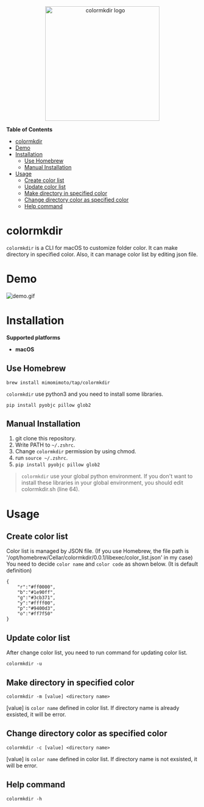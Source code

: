 <div align="center">
  <img width="300" alt="colormkdir logo" src="https://user-images.githubusercontent.com/99246880/224245097-6d4617a3-6987-43ad-81af-6b4696e7c9fc.png" />
</div>

**Table of Contents**
- [colormkdir](#colormkdir)
- [Demo](#demo)
- [Installation](#Installation)
    - [Use Homebrew](#use_homebrew)
    - [Manual Installation](#manual_installation)
- [Usage](#usage)
    - [Create color list](#Create_color_list)
    - [Update color list](#Update_color_list)
    - [Make directory in specified color](#Make_directory_in_specified_color)
    - [Change directory color as specified color](#Change_directory_color_as_specified_color)
    - [Help command](#Help_command)

# colormkdir
`colormkdir` is a CLI for macOS to customize folder color. 
It can make directory in specified color. Also, it can manage color list by editing json file.

# Demo
![demo.gif](https://user-images.githubusercontent.com/99246880/224244901-8ff520df-f383-4c35-a185-dba17773eabd.gif)

# Installation
**Supported platforms**

* **macOS**

## Use Homebrew

```
brew install mimomimoto/tap/colormkdir
```
`colormkdir` use python3 and you need to install some libraries.

```
pip install pyobjc pillow glob2
```
## Manual Installation
1. git clone this repository.
2. Write PATH to `~/.zshrc`.
3. Change `colormkdir` permission by using chmod.
4. run `source ~/.zshrc`.
5. `pip install pyobjc pillow glob2 `

> `colormkdir` use your global python environment. If you don't want to install these libraries in your global environment, you should edit colormkdir.sh (line 64).

# Usage
## Create color list
Color list is managed by JSON file. (If you use Homebrew, the file path is '/opt/homebrew/Cellar/colormkdir/0.0.1/libexec/color_list.json' in my case) You need to decide `color name` and `color code` as shown below. (It is default definition)
```
{
    "r":"#ff0000",
    "b":"#1e90ff",
    "g":"#3cb371",
    "y":"#ffff00",
    "p":"#9400d3",
    "o":"#ff7f50"
}
```

## Update color list
After change color list, you need to run command for updating color list. 
```
colormkdir -u
```

## Make directory in specified color
```
colormkdir -m [value] <directory name>
```
[value] is `color name` defined in color list. If directory name is already exsisted, it will be error.

## Change directory color as specified color
```
colormkdir -c [value] <directory name>
```
[value] is `color name` defined in color list. If directory name is not exsisted, it will be error.

## Help command
```
colormkdir -h
```

